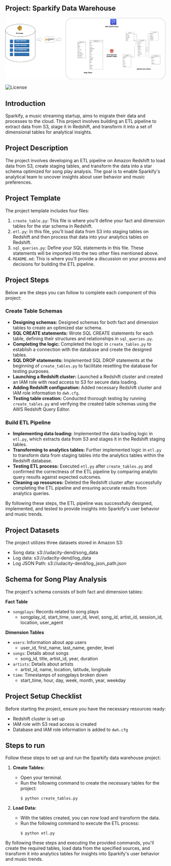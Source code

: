 ## Project: Sparkify Data Warehouse

![Alt text](./sparkify-database-architecture.png)

![License](https://img.shields.io/badge/license-MIT-blue.svg)

## Introduction

Sparkify, a music streaming startup, aims to migrate their data and processes to the cloud. This project involves building an ETL pipeline to extract data from S3, stage it in Redshift, and transform it into a set of dimensional tables for analytical insights.

## Project Description

The project involves developing an ETL pipeline on Amazon Redshift to load data from S3, create staging tables, and transform the data into a star schema optimized for song play analysis. The goal is to enable Sparkify's analytical team to uncover insights about user behavior and music preferences.

## Project Template

The project template includes four files:

1. `create_table.py`: This file is where you'll define your fact and dimension tables for the star schema in Redshift.
2. `etl.py`: In this file, you'll load data from S3 into staging tables on Redshift and then process that data into your analytics tables on Redshift.
3. `sql_queries.py`: Define your SQL statements in this file. These statements will be imported into the two other files mentioned above.
4. `README.md`: This is where you'll provide a discussion on your process and decisions for building the ETL pipeline.

## Project Steps

Below are the steps you can follow to complete each component of this project:

### Create Table Schemas

- **Designing schemas:** Designed schemas for both fact and dimension tables to create an optimized star schema.
- **SQL CREATE statements:** Wrote SQL CREATE statements for each table, defining their structures and relationships in `sql_queries.py`.
- **Completing the logic:** Completed the logic in `create_tables.py` to establish a connection with the database and create the designed tables.
- **SQL DROP statements:** Implemented SQL DROP statements at the beginning of `create_tables.py` to facilitate resetting the database for testing purposes.
- **Launching a Redshift cluster:** Launched a Redshift cluster and created an IAM role with read access to S3 for secure data loading.
- **Adding Redshift configuration:** Added necessary Redshift cluster and IAM role information to `dwh.cfg`.
- **Testing table creation:** Conducted thorough testing by running `create_tables.py` and verifying the created table schemas using the AWS Redshift Query Editor.

### Build ETL Pipeline

- **Implementing data loading:** Implemented the data loading logic in `etl.py`, which extracts data from S3 and stages it in the Redshift staging tables.
- **Transforming to analytics tables:** Further implemented logic in `etl.py` to transform data from staging tables into the analytics tables within the Redshift database.
- **Testing ETL process:** Executed `etl.py` after `create_tables.py` and confirmed the correctness of the ETL pipeline by comparing analytic query results against expected outcomes.
- **Cleaning up resources:** Deleted the Redshift cluster after successfully completing the ETL pipeline and ensuring accurate results from analytics queries.

By following these steps, the ETL pipeline was successfully designed, implemented, and tested to provide insights into Sparkify's user behavior and music trends.


## Project Datasets

The project utilizes three datasets stored in Amazon S3:

- Song data: s3://udacity-dend/song_data
- Log data: s3://udacity-dend/log_data
- Log JSON Path: s3://udacity-dend/log_json_path.json

## Schema for Song Play Analysis

The project's schema consists of both fact and dimension tables:

**Fact Table**

- `songplays`: Records related to song plays
  - songplay_id, start_time, user_id, level, song_id, artist_id, session_id, location, user_agent

**Dimension Tables**

- `users`: Information about app users
  - user_id, first_name, last_name, gender, level
- `songs`: Details about songs
  - song_id, title, artist_id, year, duration
- `artists`: Details about artists
  - artist_id, name, location, latitude, longitude
- `time`: Timestamps of songplays broken down
  - start_time, hour, day, week, month, year, weekday

## Project Setup Checklist

Before starting the project, ensure you have the necessary resources ready:

- Redshift cluster is set up
- IAM role with S3 read access is created
- Database and IAM role information is added to `dwh.cfg`
## Steps to run 

Follow these steps to set up and run the Sparkify data warehouse project:

1. **Create Tables:**
   - Open your terminal.
   - Run the following command to create the necessary tables for the project:
     ```
     $ python create_tables.py
     ```

2. **Load Data:**
   - With the tables created, you can now load and transform the data.
   - Run the following command to execute the ETL process:
     ```
     $ python etl.py
     ```

By following these steps and executing the provided commands, you'll create the required tables, load data from the specified sources, and transform it into analytics tables for insights into Sparkify's user behavior and music trends.
